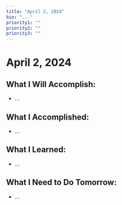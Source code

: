 ```yaml
---
title: "April 2, 2024"
bio: "..."
priority1: ""
priority2: ""
priority3: ""
---
```


# April 2, 2024

## What I Will Accomplish:

- ...

## What I Accomplished:

- ...

## What I Learned:

- ...

## What I Need to Do Tomorrow:

- ...
